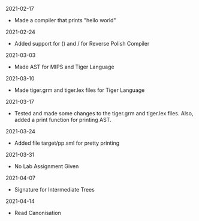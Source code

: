 2021-02-17
- Made a compiler that prints "hello world"

2021-02-24
- Added support for () and / for Reverse Polish Compiler

2021-03-03
- Made AST for MIPS and Tiger Language

2021-03-10
- Made tiger.grm and tiger.lex files for Tiger Language

2021-03-17
- Tested and made some changes to the tiger.grm and tiger.lex files. Also, added a print function for printing AST.

2021-03-24
- Added file target/pp.sml for pretty printing

2021-03-31
- No Lab Assignment Given

2021-04-07
- Signature for Intermediate Trees

2021-04-14
- Read Canonisation
